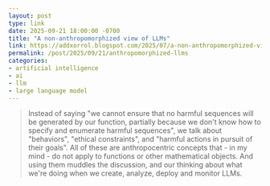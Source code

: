 ```yaml
---
layout: post
type: link
date: 2025-09-21 18:00:00 -0700
title: "A non-anthropomorphized view of LLMs"
link: https://addxorrol.blogspot.com/2025/07/a-non-anthropomorphized-view-of-llms.html
permalink: /post/2025/09/21/anthropomorphized-llms
categories: 
- artificial intelligence
- ai
- llm
- large language model
---
```

<blockquote>Instead of saying "we cannot ensure that no harmful sequences will be generated by our function, partially because we don't know how to specify and enumerate harmful sequences", we talk about "behaviors", "ethical constraints", and "harmful actions in pursuit of their goals". All of these are anthropocentric concepts that - in my mind - do not apply to functions or other mathematical objects. And using them muddles the discussion, and our thinking about what we're doing when we create, analyze, deploy and monitor LLMs.</blockquote>
